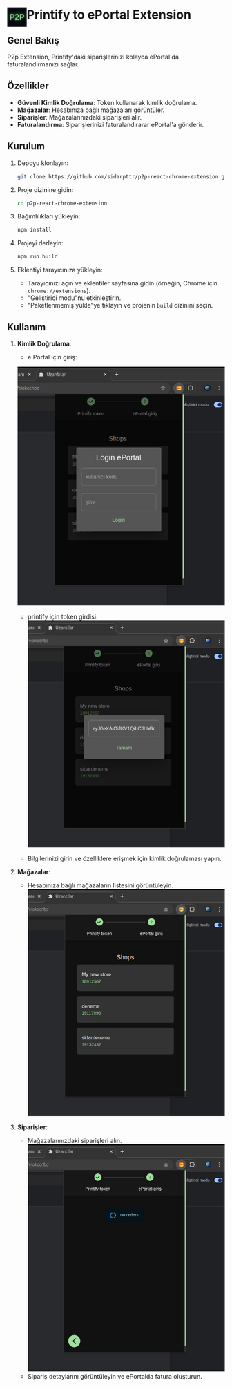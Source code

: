 # <img src="public/icons/icon_48.png" width="45" align="left"> Printify to ePortal Extension

## Genel Bakış

P2p Extension, Printify'daki siparişlerinizi kolayca ePortal'da faturalandırmanızı sağlar.

## Özellikler

-   **Güvenli Kimlik Doğrulama**: Token kullanarak kimlik doğrulama.
-   **Mağazalar**: Hesabınıza bağlı mağazaları görüntüler.
-   **Siparişler**: Mağazalarınızdaki siparişleri alır.
-   **Faturalandırma**: Siparişlerinizi faturalandırarar ePortal'a gönderir.


## Kurulum

1. Depoyu klonlayın:

    ```bash
    git clone https://github.com/sidarpttr/p2p-react-chrome-extension.git
    ```

2. Proje dizinine gidin:

    ```bash
    cd p2p-react-chrome-extension
    ```

3. Bağımlılıkları yükleyin:

    ```bash
    npm install
    ```

4. Projeyi derleyin:

    ```bash
    npm run build
    ```

5. Eklentiyi tarayıcınıza yükleyin:
    - Tarayıcınızı açın ve eklentiler sayfasına gidin (örneğin, Chrome için `chrome://extensions`).
    - "Geliştirici modu"nu etkinleştirin.
    - "Paketlenmemiş yükle"ye tıklayın ve projenin `build` dizinini seçin.

## Kullanım

1. **Kimlik Doğrulama**:

    - e Portal için giriş:

    ![ePortal Giriş Ekranı](assets/images/eportalgiris.png)

    - printify için token girdisi:
      ![Printify Token Ekranı](assets/images/printifytoken.png)

    - Bilgilerinizi girin ve özelliklere erişmek için kimlik doğrulaması yapın.

2. **Mağazalar**:

    - Hesabınıza bağlı mağazaların listesini görüntüleyin.
      ![Mağazalar Ekranı](assets/images/shops.png)

3. **Siparişler**:
    - Mağazalarınızdaki siparişleri alın.
      ![Printify Token Ekranı](assets/images/orders.png)
    - Sipariş detaylarını görüntüleyin ve ePortalda fatura oluşturun.

